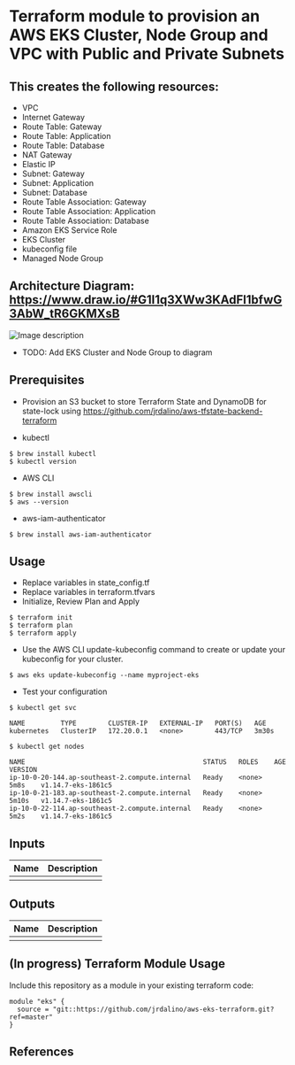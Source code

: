 # Terraform module to provision an AWS EKS Cluster, Node Group and VPC with Public and Private Subnets

## This creates the following resources:
- VPC
- Internet Gateway
- Route Table: Gateway
- Route Table: Application
- Route Table: Database
- NAT Gateway
- Elastic IP
- Subnet: Gateway
- Subnet: Application
- Subnet: Database
- Route Table Association: Gateway
- Route Table Association: Application
- Route Table Association: Database
- Amazon EKS Service Role
- EKS Cluster
- kubeconfig file
- Managed Node Group

## Architecture Diagram: https://www.draw.io/#G1I1q3XWw3KAdFl1bfwG3AbW_tR6GKMXsB

![Image description](https://github.com/jrdalino/aws-eks-terraform/blob/master/images/aws_vpc_architecture_diagram.png)

- TODO: Add EKS Cluster and Node Group to diagram

## Prerequisites
- Provision an S3 bucket to store Terraform State and DynamoDB for state-lock
using https://github.com/jrdalino/aws-tfstate-backend-terraform

- kubectl
```
$ brew install kubectl 
$ kubectl version
```

- AWS CLI
```
$ brew install awscli
$ aws --version
```

- aws-iam-authenticator
```
$ brew install aws-iam-authenticator
```

## Usage
- Replace variables in state_config.tf
- Replace variables in terraform.tfvars
- Initialize, Review Plan and Apply
```
$ terraform init
$ terraform plan
$ terraform apply
```

- Use the AWS CLI update-kubeconfig command to create or update your kubeconfig for your cluster.
```
$ aws eks update-kubeconfig --name myproject-eks
```

- Test your configuration
```
$ kubectl get svc
```
```
NAME         TYPE        CLUSTER-IP   EXTERNAL-IP   PORT(S)   AGE
kubernetes   ClusterIP   172.20.0.1   <none>        443/TCP   3m30s
```

```
$ kubectl get nodes
```
```
NAME                                             STATUS   ROLES    AGE     VERSION
ip-10-0-20-144.ap-southeast-2.compute.internal   Ready    <none>   5m8s    v1.14.7-eks-1861c5
ip-10-0-21-183.ap-southeast-2.compute.internal   Ready    <none>   5m10s   v1.14.7-eks-1861c5
ip-10-0-22-114.ap-southeast-2.compute.internal   Ready    <none>   5m2s    v1.14.7-eks-1861c5
```

## Inputs
| Name | Description |
|------|-------------|
| | |

## Outputs
| Name | Description |
|------|-------------|
| | |

## (In progress) Terraform Module Usage
Include this repository as a module in your existing terraform code:
```
module "eks" {
  source = "git::https://github.com/jrdalino/aws-eks-terraform.git?ref=master"
}
```

## References